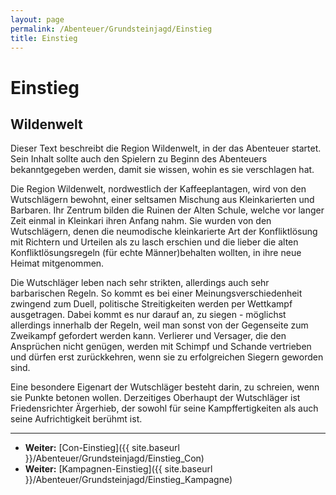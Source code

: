 ```yaml
---
layout: page
permalink: /Abenteuer/Grundsteinjagd/Einstieg
title: Einstieg
---
```


# Einstieg

## Wildenwelt

Dieser Text beschreibt die Region Wildenwelt, in der das Abenteuer startet. Sein Inhalt sollte auch den Spielern zu Beginn des Abenteuers bekanntgegeben werden, damit sie wissen, wohin es sie verschlagen hat.

Die Region Wildenwelt, nordwestlich der Kaffeeplantagen, wird von den Wutschlägern bewohnt, einer seltsamen Mischung aus Kleinkarierten und Barbaren. Ihr Zentrum bilden die Ruinen der Alten Schule, welche vor langer Zeit einmal in Kleinkari ihren Anfang nahm. Sie wurden von den Wutschlägern, denen die neumodische kleinkarierte Art der Konfliktlösung mit Richtern und Urteilen als zu lasch erschien und die lieber die alten Konfliktlösungsregeln (für echte Männer)behalten wollten, in ihre neue Heimat mitgenommen.

Die Wutschläger leben nach sehr strikten, allerdings auch sehr barbarischen Regeln. So kommt es bei einer Meinungsverschiedenheit zwingend zum Duell, politische Streitigkeiten werden per Wettkampf ausgetragen. Dabei kommt es nur darauf an, zu siegen - möglichst allerdings innerhalb der Regeln, weil man sonst von der Gegenseite zum Zweikampf gefordert werden kann. Verlierer und Versager, die den Ansprüchen nicht genügen, werden mit Schimpf und Schande vertrieben und dürfen erst zurückkehren, wenn sie zu erfolgreichen Siegern geworden sind.

Eine besondere Eigenart der Wutschläger besteht darin, zu schreien, wenn sie Punkte betonen wollen. Derzeitiges Oberhaupt der Wutschläger ist Friedensrichter Ärgerhieb, der sowohl für seine Kampffertigkeiten als auch seine Aufrichtigkeit berühmt ist.

***

- **Weiter:** [Con-Einstieg]({{ site.baseurl }}/Abenteuer/Grundsteinjagd/Einstieg_Con)
- **Weiter:** [Kampagnen-Einstieg]({{ site.baseurl }}/Abenteuer/Grundsteinjagd/Einstieg_Kampagne)
